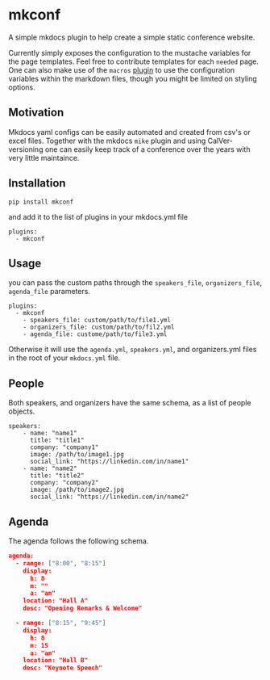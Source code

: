 # mkconf

A simple mkdocs plugin to help create a simple static conference website.



Currently simply exposes the configuration to the mustache variables for the page templates. Feel free to contribute templates for each `needed` page. One can also make use of the `macros` [plugin](https://mkdocs-macros-plugin.readthedocs.io/en/latest/) to use the configuration variables within the markdown files,  though you might be limited on styling options.

## Motivation

Mkdocs yaml configs can be easily automated and created from csv's or excel files. Together with the mkdocs `mike` plugin and using CalVer-versioning one can easily keep track of a conference over the years with very little maintaince.


## Installation

`pip install mkconf`

and add it to the list of plugins in your mkdocs.yml file

```
plugins:
  - mkconf

```

## Usage 

you can pass the custom paths through the `speakers_file`, `organizers_file`, `agenda_file` parameters.

```
plugins:
  - mkconf
    - speakers_file: custom/path/to/file1.yml
    - organizers_file: custom/path/to/fil2.yml
    - agenda_file: custome/path/to/file3.yml
```

Otherwise it will use the `agenda.yml`, `speakers.yml`, and organizers.yml files in the root of your `mkdocs.yml` file.


## People

Both speakers, and organizers have the same schema, as a list of people objects. 

```
speakers:
    - name: "name1"
      title: "title1"
      company: "company1"
      image: /path/to/image1.jpg
      social_link: "https://linkedin.com/in/name1"
    - name: "name2"
      title: "title2"
      company: "company2"
      image: /path/to/image2.jpg
      social_link: "https://linkedin.com/in/name2"
```


## Agenda

The agenda follows the following schema.

```json
agenda:
  - range: ["8:00", "8:15"]
    display:
      h: 8
      m: ""
      a: "am"
    location: "Hall A"
    desc: "Opening Remarks & Welcome"

  - range: ["8:15", "9:45"]
    display:
      h: 8
      m: 15
      a: "am"
    location: "Hall B"
    desc: "Keynote Speech"

```

